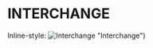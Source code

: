 # INTERCHANGE

Inline-style: 
![Interchange](/assets/images/maps/interchange/InterchangeMapLorathor.jpg) "Interchange")

